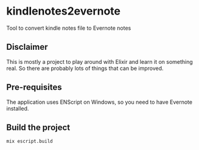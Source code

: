 # kindlenotes2evernote
Tool to convert kindle notes file to Evernote notes

## Disclaimer

This is mostly a project to play around with Elixir and learn it on something real.
So there are probably lots of things that can be improved.

## Pre-requisites

The application uses ENScript on Windows, so you need to have Evernote installed.

## Build the project

```Shell
mix escript.build
```